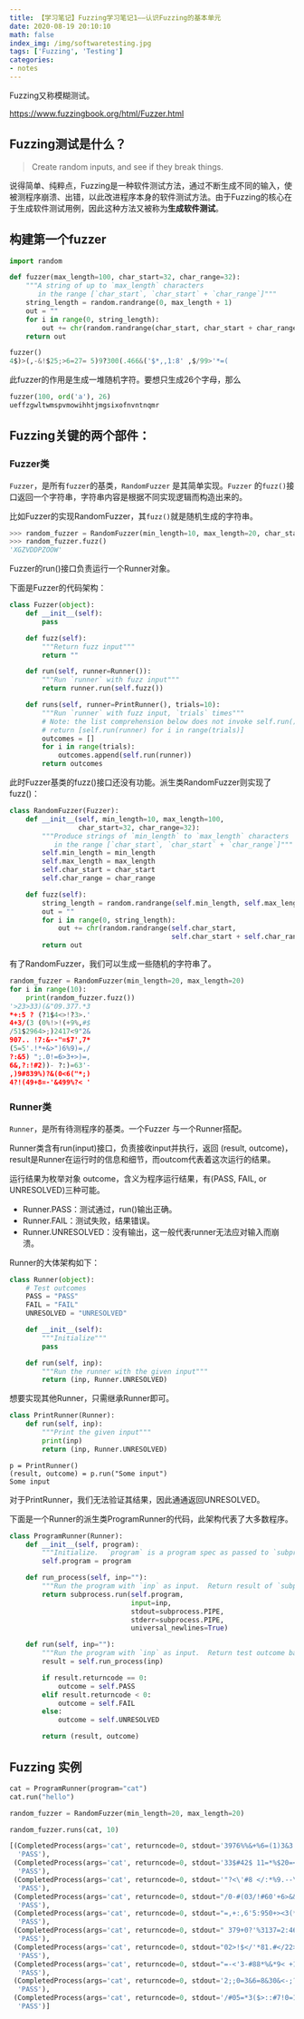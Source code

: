 ```yaml
---
title: 【学习笔记】Fuzzing学习笔记1——认识Fuzzing的基本单元
date: 2020-08-19 20:10:10
math: false
index_img: /img/softwaretesting.jpg
tags: ['Fuzzing', 'Testing']
categories: 
- notes
---
```

Fuzzing又称模糊测试。
<!--more--->

https://www.fuzzingbook.org/html/Fuzzer.html

## Fuzzing测试是什么？

> Create random inputs, and see if they break things.

说得简单、纯粹点，Fuzzing是一种软件测试方法，通过不断生成不同的输入，使被测程序崩溃、出错，以此改进程序本身的软件测试方法。由于Fuzzing的核心在于生成软件测试用例，因此这种方法又被称为**生成软件测试**。

## 构建第一个fuzzer
```py
import random

def fuzzer(max_length=100, char_start=32, char_range=32):
    """A string of up to `max_length` characters
       in the range [`char_start`, `char_start` + `char_range`]"""
    string_length = random.randrange(0, max_length + 1)
    out = ""
    for i in range(0, string_length):
        out += chr(random.randrange(char_start, char_start + char_range))
    return out

fuzzer()
4$)>(,-&!$25;>6=27= 5)9?300(.466&('$*,,1:8' ,$/99>'*=(
```

此fuzzer的作用是生成一堆随机字符。要想只生成26个字母，那么

```py
fuzzer(100, ord('a'), 26)
ueffzgwltwmspvmowihhtjmgsixofnvntnqmr
```

## Fuzzing关键的两个部件：

### Fuzzer类

`Fuzzer`，是所有`fuzzer`的基类，`RandomFuzzer` 是其简单实现。`Fuzzer` 的`fuzz()`接口返回一个字符串，字符串内容是根据不同实现逻辑而构造出来的。

比如Fuzzer的实现RandomFuzzer，其`fuzz()`就是随机生成的字符串。

```py
>>> random_fuzzer = RandomFuzzer(min_length=10, max_length=20, char_start=65, char_range=26)
>>> random_fuzzer.fuzz()
'XGZVDDPZOOW'
```
Fuzzer的run()接口负责运行一个Runner对象。

下面是Fuzzer的代码架构：

```py
class Fuzzer(object):
    def __init__(self):
        pass

    def fuzz(self):
        """Return fuzz input"""
        return ""

    def run(self, runner=Runner()):
        """Run `runner` with fuzz input"""
        return runner.run(self.fuzz())

    def runs(self, runner=PrintRunner(), trials=10):
        """Run `runner` with fuzz input, `trials` times"""
        # Note: the list comprehension below does not invoke self.run() for subclasses
        # return [self.run(runner) for i in range(trials)]
        outcomes = []
        for i in range(trials):
            outcomes.append(self.run(runner))
        return outcomes
```

此时Fuzzer基类的fuzz()接口还没有功能。派生类RandomFuzzer则实现了fuzz()：

```py
class RandomFuzzer(Fuzzer):
    def __init__(self, min_length=10, max_length=100,
                 char_start=32, char_range=32):
        """Produce strings of `min_length` to `max_length` characters
           in the range [`char_start`, `char_start` + `char_range`]"""
        self.min_length = min_length
        self.max_length = max_length
        self.char_start = char_start
        self.char_range = char_range

    def fuzz(self):
        string_length = random.randrange(self.min_length, self.max_length + 1)
        out = ""
        for i in range(0, string_length):
            out += chr(random.randrange(self.char_start,
                                        self.char_start + self.char_range))
        return out
```

有了RandomFuzzer，我们可以生成一些随机的字符串了。

```py
random_fuzzer = RandomFuzzer(min_length=20, max_length=20)
for i in range(10):
    print(random_fuzzer.fuzz())
'>23>33)(&"09.377.*3
*+:5 ? (?1$4<>!?3>.'
4+3/(3 (0%!>!(+9%,#$
/51$2964>;)2417<9"2&
907.. !7:&--"=$7',7*
(5=5'.!*+&>")6%9)=,/
?:&5) ";.0!=6>3+>)=,
6&,?:!#2))- ?:)=63'-
,)9#839%)?&(0<6("*;)
4?!(49+8=-'&499%?< '
```

### Runner类

`Runner`，是所有待测程序的基类。一个Fuzzer 与一个Runner搭配。

Runner类含有run(input)接口，负责接收input并执行，返回 (result, outcome)，result是Runner在运行时的信息和细节，而outcom代表着这次运行的结果。

运行结果为枚举对象 outcome，含义为程序运行结果，有(PASS, FAIL, or UNRESOLVED)三种可能。

* Runner.PASS：测试通过，run()输出正确。
* Runner.FAIL：测试失败，结果错误。
* Runner.UNRESOLVED：没有输出，这一般代表runner无法应对输入而崩溃。

Runner的大体架构如下：

```py
class Runner(object):
    # Test outcomes
    PASS = "PASS"
    FAIL = "FAIL"
    UNRESOLVED = "UNRESOLVED"

    def __init__(self):
        """Initialize"""
        pass

    def run(self, inp):
        """Run the runner with the given input"""
        return (inp, Runner.UNRESOLVED)
```

想要实现其他Runner，只需继承Runner即可。

```py
class PrintRunner(Runner):
    def run(self, inp):
        """Print the given input"""
        print(inp)
        return (inp, Runner.UNRESOLVED)
```

```
p = PrintRunner()
(result, outcome) = p.run("Some input")
Some input
```

对于PrintRunner，我们无法验证其结果，因此通通返回UNRESOLVED。

下面是一个Runner的派生类ProgramRunner的代码，此架构代表了大多数程序。

```py
class ProgramRunner(Runner):
    def __init__(self, program):
        """Initialize.  `program` is a program spec as passed to `subprocess.run()`"""
        self.program = program

    def run_process(self, inp=""):
        """Run the program with `inp` as input.  Return result of `subprocess.run()`."""
        return subprocess.run(self.program,
                              input=inp,
                              stdout=subprocess.PIPE,
                              stderr=subprocess.PIPE,
                              universal_newlines=True)

    def run(self, inp=""):
        """Run the program with `inp` as input.  Return test outcome based on result of `subprocess.run()`."""
        result = self.run_process(inp)

        if result.returncode == 0:
            outcome = self.PASS
        elif result.returncode < 0:
            outcome = self.FAIL
        else:
            outcome = self.UNRESOLVED

        return (result, outcome)
```

## Fuzzing 实例

```py
cat = ProgramRunner(program="cat")
cat.run("hello")

random_fuzzer = RandomFuzzer(min_length=20, max_length=20)

random_fuzzer.runs(cat, 10)

[(CompletedProcess(args='cat', returncode=0, stdout='3976%%&+%6=(1)3&3:<9', stderr=''),
  'PASS'),
 (CompletedProcess(args='cat', returncode=0, stdout='33$#42$ 11=*%$20=<.-', stderr=''),
  'PASS'),
 (CompletedProcess(args='cat', returncode=0, stdout='"?<\'#8 </:*%9.--\'97!', stderr=''),
  'PASS'),
 (CompletedProcess(args='cat', returncode=0, stdout="/0-#(03/!#60'+6>&&72", stderr=''),
  'PASS'),
 (CompletedProcess(args='cat', returncode=0, stdout="=,+:,6'5:950+><3(*()", stderr=''),
  'PASS'),
 (CompletedProcess(args='cat', returncode=0, stdout=" 379+0?'%3137=2:4605", stderr=''),
  'PASS'),
 (CompletedProcess(args='cat', returncode=0, stdout="02>!$</'*81.#</22>+:", stderr=''),
  'PASS'),
 (CompletedProcess(args='cat', returncode=0, stdout="=-<'3-#88*%&*9< +1&&", stderr=''),
  'PASS'),
 (CompletedProcess(args='cat', returncode=0, stdout='2;;0=3&6=8&30&<-;?*;', stderr=''),
  'PASS'),
 (CompletedProcess(args='cat', returncode=0, stdout='/#05=*3($>::#7!0=12+', stderr=''),
  'PASS')]
```

